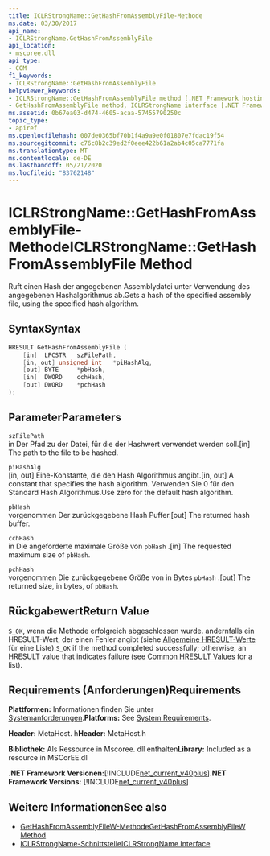 ```yaml
---
title: ICLRStrongName::GetHashFromAssemblyFile-Methode
ms.date: 03/30/2017
api_name:
- ICLRStrongName.GetHashFromAssemblyFile
api_location:
- mscoree.dll
api_type:
- COM
f1_keywords:
- ICLRStrongName::GetHashFromAssemblyFile
helpviewer_keywords:
- ICLRStrongName::GetHashFromAssemblyFile method [.NET Framework hosting]
- GetHashFromAssemblyFile method, ICLRStrongName interface [.NET Framework hosting]
ms.assetid: 0b67ea03-d474-4605-acaa-57455790250c
topic_type:
- apiref
ms.openlocfilehash: 007de0365bf70b1f4a9a9e0f01807e7fdac19f54
ms.sourcegitcommit: c76c8b2c39ed2f0eee422b61a2ab4c05ca7771fa
ms.translationtype: MT
ms.contentlocale: de-DE
ms.lasthandoff: 05/21/2020
ms.locfileid: "83762148"
---
```

# <a name="iclrstrongnamegethashfromassemblyfile-method"></a><span data-ttu-id="b5ad9-102">ICLRStrongName::GetHashFromAssemblyFile-Methode</span><span class="sxs-lookup"><span data-stu-id="b5ad9-102">ICLRStrongName::GetHashFromAssemblyFile Method</span></span>
<span data-ttu-id="b5ad9-103">Ruft einen Hash der angegebenen Assemblydatei unter Verwendung des angegebenen Hashalgorithmus ab.</span><span class="sxs-lookup"><span data-stu-id="b5ad9-103">Gets a hash of the specified assembly file, using the specified hash algorithm.</span></span>  
  
## <a name="syntax"></a><span data-ttu-id="b5ad9-104">Syntax</span><span class="sxs-lookup"><span data-stu-id="b5ad9-104">Syntax</span></span>  
  
```cpp  
HRESULT GetHashFromAssemblyFile (  
    [in]  LPCSTR   szFilePath,  
    [in, out] unsigned int   *piHashAlg,  
    [out] BYTE     *pbHash,  
    [in]  DWORD    cchHash,  
    [out] DWORD    *pchHash  
);  
```  
  
## <a name="parameters"></a><span data-ttu-id="b5ad9-105">Parameter</span><span class="sxs-lookup"><span data-stu-id="b5ad9-105">Parameters</span></span>  
 `szFilePath`  
 <span data-ttu-id="b5ad9-106">in Der Pfad zu der Datei, für die der Hashwert verwendet werden soll.</span><span class="sxs-lookup"><span data-stu-id="b5ad9-106">[in] The path to the file to be hashed.</span></span>  
  
 `piHashAlg`  
 <span data-ttu-id="b5ad9-107">[in, out] Eine-Konstante, die den Hash Algorithmus angibt.</span><span class="sxs-lookup"><span data-stu-id="b5ad9-107">[in, out] A constant that specifies the hash algorithm.</span></span> <span data-ttu-id="b5ad9-108">Verwenden Sie 0 für den Standard Hash Algorithmus.</span><span class="sxs-lookup"><span data-stu-id="b5ad9-108">Use zero for the default hash algorithm.</span></span>  
  
 `pbHash`  
 <span data-ttu-id="b5ad9-109">vorgenommen Der zurückgegebene Hash Puffer.</span><span class="sxs-lookup"><span data-stu-id="b5ad9-109">[out] The returned hash buffer.</span></span>  
  
 `cchHash`  
 <span data-ttu-id="b5ad9-110">in Die angeforderte maximale Größe von `pbHash` .</span><span class="sxs-lookup"><span data-stu-id="b5ad9-110">[in] The requested maximum size of `pbHash`.</span></span>  
  
 `pchHash`  
 <span data-ttu-id="b5ad9-111">vorgenommen Die zurückgegebene Größe von in Bytes `pbHash` .</span><span class="sxs-lookup"><span data-stu-id="b5ad9-111">[out] The returned size, in bytes, of `pbHash`.</span></span>  
  
## <a name="return-value"></a><span data-ttu-id="b5ad9-112">Rückgabewert</span><span class="sxs-lookup"><span data-stu-id="b5ad9-112">Return Value</span></span>  
 <span data-ttu-id="b5ad9-113">`S_OK`, wenn die Methode erfolgreich abgeschlossen wurde. andernfalls ein HRESULT-Wert, der einen Fehler angibt (siehe [Allgemeine HRESULT-Werte](/windows/win32/seccrypto/common-hresult-values) für eine Liste).</span><span class="sxs-lookup"><span data-stu-id="b5ad9-113">`S_OK` if the method completed successfully; otherwise, an HRESULT value that indicates failure (see [Common HRESULT Values](/windows/win32/seccrypto/common-hresult-values) for a list).</span></span>  
  
## <a name="requirements"></a><span data-ttu-id="b5ad9-114">Requirements (Anforderungen)</span><span class="sxs-lookup"><span data-stu-id="b5ad9-114">Requirements</span></span>  
 <span data-ttu-id="b5ad9-115">**Plattformen:** Informationen finden Sie unter [Systemanforderungen](../../get-started/system-requirements.md).</span><span class="sxs-lookup"><span data-stu-id="b5ad9-115">**Platforms:** See [System Requirements](../../get-started/system-requirements.md).</span></span>  
  
 <span data-ttu-id="b5ad9-116">**Header:** MetaHost. h</span><span class="sxs-lookup"><span data-stu-id="b5ad9-116">**Header:** MetaHost.h</span></span>  
  
 <span data-ttu-id="b5ad9-117">**Bibliothek:** Als Ressource in Mscoree. dll enthalten</span><span class="sxs-lookup"><span data-stu-id="b5ad9-117">**Library:** Included as a resource in MSCorEE.dll</span></span>  
  
 <span data-ttu-id="b5ad9-118">**.NET Framework Versionen:**[!INCLUDE[net_current_v40plus](../../../../includes/net-current-v40plus-md.md)]</span><span class="sxs-lookup"><span data-stu-id="b5ad9-118">**.NET Framework Versions:** [!INCLUDE[net_current_v40plus](../../../../includes/net-current-v40plus-md.md)]</span></span>  
  
## <a name="see-also"></a><span data-ttu-id="b5ad9-119">Weitere Informationen</span><span class="sxs-lookup"><span data-stu-id="b5ad9-119">See also</span></span>

- [<span data-ttu-id="b5ad9-120">GetHashFromAssemblyFileW-Methode</span><span class="sxs-lookup"><span data-stu-id="b5ad9-120">GetHashFromAssemblyFileW Method</span></span>](iclrstrongname-gethashfromassemblyfilew-method.md)
- [<span data-ttu-id="b5ad9-121">ICLRStrongName-Schnittstelle</span><span class="sxs-lookup"><span data-stu-id="b5ad9-121">ICLRStrongName Interface</span></span>](iclrstrongname-interface.md)
